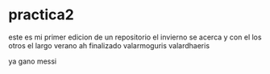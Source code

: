 # practica2
este es mi primer edicion de un repositorio 
el invierno se acerca
y con el los otros
el largo verano ah finalizado 
valarmoguris
valardhaeris

ya gano messi
